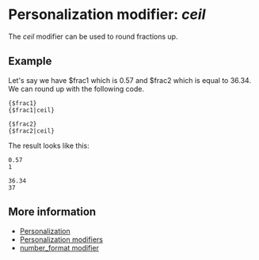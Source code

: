 # Personalization modifier: *ceil*

The *ceil* modifier can be used to round fractions up.

## Example

Let's say we have $frac1 which is 0.57 and $frac2 which is equal to 36.34. 
We can round up with the following code.

    {$frac1}
    {$frac1|ceil}
    
    {$frac2}
    {$frac2|ceil}
    
The result looks like this:

    0.57
    1
    
    36.34
    37

## More information

* [Personalization](./personalization)
* [Personalization modifiers](./personalization-modifiers)
* [number_format modifier](./personalization-modifiers-number_format)
